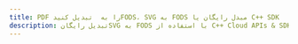 ---title: PDF را به  تبدیل کنیدFODS، SVG به FODS مبدل رایگان یا C++ SDKdescription: تبدیل رایگانSVG به FODS با استفاده از C++ Cloud APIs & SDK همچنین اسناد PDF را در Cloud ایجاد، ویرایش و رندر کنید.---